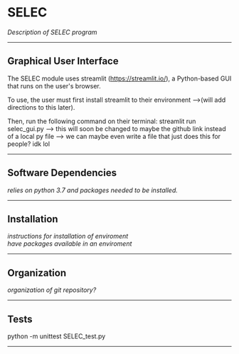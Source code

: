 # SELEC
*Description of SELEC program*

-----
## Graphical User Interface

The SELEC module uses streamlit (https://streamlit.io/), a Python-based GUI that runs on the user's browser. 

To use, the user must first install streamlit to their environment 
-->(will add directions to this later).

Then, run the following command on their terminal: streamlit run selec_gui.py
--> this will soon be changed to maybe the github link instead of a local py file
--> we can maybe even write a file that just does this for people? idk lol

-----
## Software Dependencies
*relies on python 3.7 and packages needed to be installed.* <br>

-----
## Installation
*instructions for installation of enviroment* <br>
*have packages available in an enviroment*

-----
## Organization
*organization of git repository?*

-----
## Tests
python -m unittest SELEC_test.py

-----